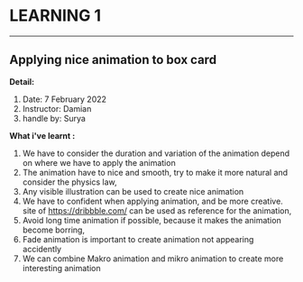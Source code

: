 # LEARNING 1

---

## Applying nice animation to box card

**Detail:**

1. Date: 7 February 2022
2. Instructor: Damian
3. handle by: Surya

**What i've learnt :**

1. We have to consider the duration and variation of the animation depend on where we have to apply the animation
2. The animation have to nice and smooth, try to make it more natural and consider the physics law,
3. Any visible illustration can be used to create nice animation
4. We have to confident when applying animation, and be more creative. site of https://dribbble.com/ can be used as reference for the animation,
5. Avoid long time animation if possible, because it makes the animation become borring,
6. Fade animation is important to create animation not appearing accidently
7. We can combine Makro animation and mikro animation to create more interesting animation
